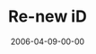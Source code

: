 ---
layout: message
category: message
series: "iD"
title: "Re-new iD"
date: 2006-04-09-00-00
message_id: 74
audio: "http://s3.amazonaws.com/crossroads-media/media/legacy/mp3/iD_05_Re-new_ID_04-09-06.mp3"
audio-duration: "50:58"
explicit: "N"
---